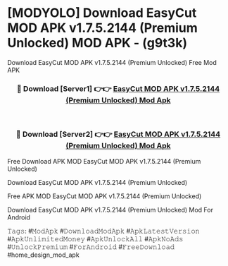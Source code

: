 # [MODYOLO] Download EasyCut MOD APK v1.7.5.2144 (Premium Unlocked) MOD APK - (g9t3k)
Download EasyCut MOD APK v1.7.5.2144 (Premium Unlocked) Free Mod APK

<div align="center">
<h3>🔴 Download [Server1] 👉👉 <a href="https://apk-comot.site?title=EasyCut_MOD_APK_v1.7.5.2144_(Premium_Unlocked)">EasyCut MOD APK v1.7.5.2144 (Premium Unlocked) Mod Apk</a></h3><br>

<h3>🔴 Download [Server2] 👉👉 <a href="https://apk-comot.site?title=EasyCut_MOD_APK_v1.7.5.2144_(Premium_Unlocked)">EasyCut MOD APK v1.7.5.2144 (Premium Unlocked) Mod Apk</a></h3>
</div>


Free Download APK MOD EasyCut MOD APK v1.7.5.2144 (Premium Unlocked)

Download EasyCut MOD APK v1.7.5.2144 (Premium Unlocked) 

Free APK MOD EasyCut MOD APK v1.7.5.2144 (Premium Unlocked) 

Download EasyCut MOD APK v1.7.5.2144 (Premium Unlocked) Mod For Android

𝚃𝚊𝚐𝚜: #𝙼𝚘𝚍𝙰𝚙𝚔 #𝙳𝚘𝚠𝚗𝚕𝚘𝚊𝚍𝙼𝚘𝚍𝙰𝚙𝚔 #𝙰𝚙𝚔𝙻𝚊𝚝𝚎𝚜𝚝𝚅𝚎𝚛𝚜𝚒𝚘𝚗 #𝙰𝚙𝚔𝚄𝚗𝚕𝚒𝚖𝚒𝚝𝚎𝚍𝙼𝚘𝚗𝚎𝚢 #𝙰𝚙𝚔𝚄𝚗𝚕𝚘𝚌𝚔𝙰𝚕𝚕 #𝙰𝚙𝚔𝙽𝚘𝙰𝚍𝚜 #𝚄𝚗𝚕𝚘𝚌𝚔𝙿𝚛𝚎𝚖𝚒𝚞𝚖 #𝙵𝚘𝚛𝙰𝚗𝚍𝚛𝚘𝚒𝚍 #𝙵𝚛𝚎𝚎𝙳𝚘𝚠𝚗𝚕𝚘𝚊𝚍 #home_design_mod_apk